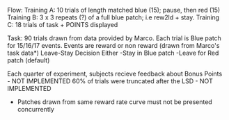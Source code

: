 Flow:
Training A:
10 trials of
    length matched blue (15); pause, then red (15)
Training B:
3 x
    3 repeats (?) of a full blue patch; i.e rew2ld + stay.
Training C:
18 trials of task + POINTS displayed


Task:
90 trials drawn from data provided by Marco.
Each trial is
Blue patch for 15/16/17 events.
Events are reward or non reward (drawn from Marco's task data*)
Leave-Stay Decision
Either
-Stay in Blue patch
-Leave for Red patch (default)

Each quarter of experiment, subjects recieve feedback about Bonus Points - NOT IMPLEMENTED
60% of trials were truncated after the LSD - NOT IMPLEMENTED


* Patches drawn from same reward rate curve must not be presented concurrently
